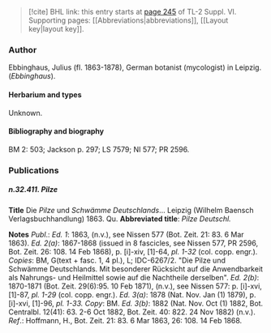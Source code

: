 > [!cite] BHL link: this entry starts at [page 245](https://www.biodiversitylibrary.org/item/103835#page/255/mode/1up) of TL-2 Suppl. VI.
> Supporting pages: [[Abbreviations|abbreviations]], [[Layout key|layout key]].

### Author

Ebbinghaus, Julius (fl. 1863-1878), German botanist (mycologist) in Leipzig. (*Ebbinghaus*).

#### Herbarium and types

Unknown.

#### Bibliography and biography

BM 2: 503; Jackson p. 297; LS 7579; NI 577; PR 2596.

### Publications

##### n.32.411. Pilze

**Title**
Die *Pilze* und *Schwämme Deutschlands*... Leipzig (Wilhelm Baensch Verlagsbuchhandlung) 1863. Qu.
**Abbreviated title**: *Pilze Deutschl.*

**Notes**
*Publ*.: *Ed. 1*: 1863, (n.v.), see Nissen 577 (Bot. Zeit. 21: 83. 6 Mar 1863).
*Ed. 2(a)*: 1867-1868 (issued in 8 fascicles, see Nissen 577, PR 2596, Bot. Zeit. 26: 108. 14 Feb 1868), p. \[i\]-xiv, \[1\]-64, *pl. 1-32* (col. copp. engr.). *Copies*: BM, G(text + fasc. 1, 4 pl.), L; IDC-6267/2. "Die Pilze und Schwämme Deutschlands. Mit besonderer Rücksicht auf die Anwendbarkeit als Nahrungs- und Heilmittel sowie auf die Nachtheile derselben".
*Ed. 2(b)*: 1870-1871 (Bot. Zeit. 29(6):95. 10 Feb 1871), (n.v.), see Nissen 577: p. \[i\]-xvi, \[1\]-87, *pl. 1-29* (col. copp. engr.).
*Ed. 3(a)*: 1878 (Nat. Nov. Jan (1) 1879), p. \[i\]-xvi, \[1\]-96, *pl. 1-33. Copy*: BM.
*Ed. 3(b)*: 1882 (Nat. Nov. Oct (1) 1882, Bot. Centralbl. 12(41): 63. 2-6 Oct 1882, Bot. Zeit. 40: 822. 24 Nov 1882) (n.v.).
*Ref*.: Hoffmann, H., Bot. Zeit. 21: 83. 6 Mar 1863, 26: 108. 14 Feb 1868.

